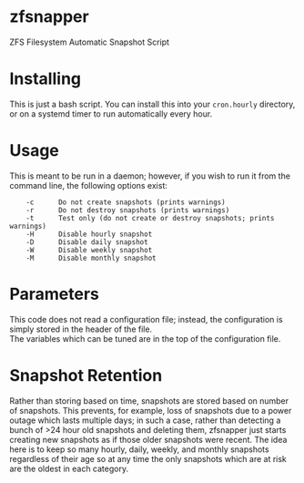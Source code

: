 # zfsnapper
ZFS Filesystem Automatic Snapshot Script

# Installing
This is just a bash script.  You can install this into your `cron.hourly` directory, or on a systemd timer to run automatically every hour.  

# Usage
This is meant to be run in a daemon; however, if you wish to run it from the command line, the following options exist: 

		-c      Do not create snapshots (prints warnings)
		-r      Do not destroy snapshots (prints warnings)
		-t      Test only (do not create or destroy snapshots; prints warnings)
		-H      Disable hourly snapshot
		-D      Disable daily snapshot
		-W      Disable weekly snapshot
		-M      Disable monthly snapshot

# Parameters
This code does not read a configuration file; instead, the configuration is simply stored in the header of the file.  
The variables which can be tuned are in the top of the configuration file.  

# Snapshot Retention
Rather than storing based on time, snapshots are stored based on number of snapshots.  This prevents, for example, loss of snapshots due to a power outage which lasts multiple days; in such a case, rather than detecting a bunch of >24 hour old snapshots and deleting them, zfsnapper just starts creating new snapshots as if those older snapshots were recent.  The idea here is to keep so many hourly, daily, weekly, and monthly snapshots regardless of their age so at any time the only snapshots which are at risk are the oldest in each category.  
